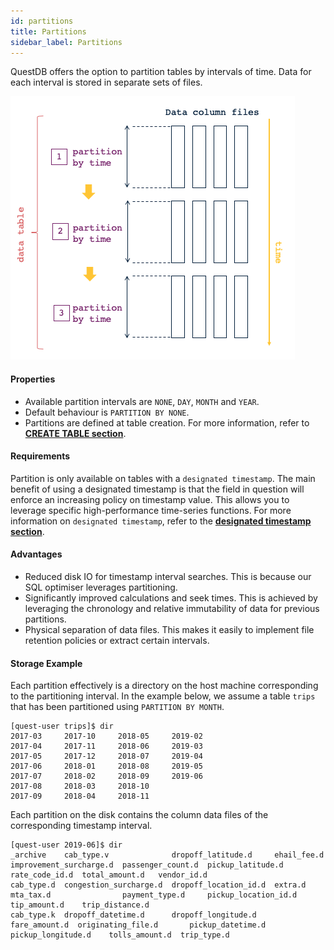 ```yaml
---
id: partitions
title: Partitions
sidebar_label: Partitions
---
```


 
QuestDB offers the option to partition tables by intervals of time. Data for each interval 
 is stored in separate sets of files. 

![storage model](/static/img/storage-model.png)


#### Properties
- Available partition intervals are `NONE`, `DAY`, `MONTH` and `YEAR`.
- Default behaviour is `PARTITION BY NONE`.
- Partitions are defined at table creation. 
For more information, refer to **[CREATE TABLE section](createTable.md)**.

#### Requirements
Partition is only available on tables with a `designated timestamp`. The main benefit of using a designated timestamp 
is that the field in question will enforce an increasing policy on timestamp value. This allows you to leverage 
specific high-performance time-series functions.
For more information on `designated timestamp`, refer to the **[designated timestamp section](designatedTimestamp.md)**.

#### Advantages
- Reduced disk IO for timestamp interval searches. This is because our SQL optimiser leverages partitioning.
- Significantly improved calculations and seek times. This is achieved by leveraging the chronology and relative 
immutability of data for previous partitions.
- Physical separation of data files. This makes it easily to implement file retention policies or extract certain intervals.

#### Storage Example
Each partition effectively is a directory  on the host machine  corresponding to the partitioning interval. 
In the example below, we assume a table `trips` that has been partitioned using `PARTITION BY MONTH`.
```
[quest-user trips]$ dir
2017-03	    2017-10 	2018-05	    2019-02	
2017-04	    2017-11 	2018-06	    2019-03	
2017-05	    2017-12 	2018-07	    2019-04		
2017-06	    2018-01 	2018-08 	2019-05
2017-07	    2018-02 	2018-09 	2019-06
2017-08	    2018-03 	2018-10 	
2017-09	    2018-04 	2018-11 	
```

Each partition on the disk contains the column data files of the corresponding timestamp interval.
```
[quest-user 2019-06]$ dir
_archive    cab_type.v              dropoff_latitude.d     ehail_fee.d    improvement_surcharge.d  passenger_count.d  pickup_latitude.d     rate_code_id.d  total_amount.d   vendor_id.d
cab_type.d  congestion_surcharge.d  dropoff_location_id.d  extra.d        mta_tax.d                payment_type.d     pickup_location_id.d  tip_amount.d    trip_distance.d
cab_type.k  dropoff_datetime.d      dropoff_longitude.d    fare_amount.d  originating_file.d       pickup_datetime.d  pickup_longitude.d    tolls_amount.d  trip_type.d
```
